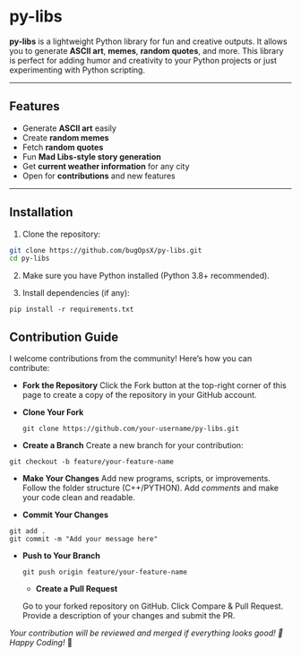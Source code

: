 # py-libs

**py-libs** is a lightweight Python library for fun and creative outputs. It allows you to generate **ASCII art**, **memes**, **random quotes**, and more. This library is perfect for adding humor and creativity to your Python projects or just experimenting with Python scripting.

---

## Features

- Generate **ASCII art** easily
- Create **random memes**
- Fetch **random quotes**
- Fun **Mad Libs-style story generation**
- Get **current weather information** for any city
- Open for **contributions** and new features

---

## Installation

1. Clone the repository:

```bash
git clone https://github.com/bugOpsX/py-libs.git
cd py-libs
```

2. Make sure you have Python installed (Python 3.8+ recommended).

3. Install dependencies (if any):
 ```
pip install -r requirements.txt
```


## Contribution Guide
I welcome contributions from the community! Here’s how you can contribute:

- **Fork the Repository**
Click the Fork button at the top-right corner of this page to create a copy of the repository in your GitHub account.

- **Clone Your Fork**
  ```
  git clone https://github.com/your-username/py-libs.git
   ```
  
- **Create a Branch**
  Create a new branch for your contribution:
```
git checkout -b feature/your-feature-name
```

- **Make Your Changes**
Add new programs, scripts, or improvements.
Follow the folder structure (C++/PYTHON).
Add *comments* and make your code clean and readable.

- **Commit Your Changes**
```
git add .
git commit -m "Add your message here"
```

- **Push to Your Branch**
  ```
  git push origin feature/your-feature-name
  ```

  - **Create a Pull Request**

  Go to your forked repository on GitHub.
  Click Compare & Pull Request.
  Provide a description of your changes and submit the PR.

*Your contribution will be reviewed and merged if everything looks good! 🎉
Happy Coding!* 🚀

